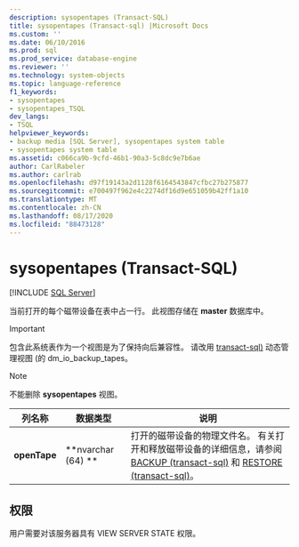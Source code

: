 ```yaml
---
description: sysopentapes (Transact-SQL)
title: sysopentapes (Transact-sql) |Microsoft Docs
ms.custom: ''
ms.date: 06/10/2016
ms.prod: sql
ms.prod_service: database-engine
ms.reviewer: ''
ms.technology: system-objects
ms.topic: language-reference
f1_keywords:
- sysopentapes
- sysopentapes_TSQL
dev_langs:
- TSQL
helpviewer_keywords:
- backup media [SQL Server], sysopentapes system table
- sysopentapes system table
ms.assetid: c066ca9b-9cfd-46b1-90a3-5c8dc9e7b6ae
author: CarlRabeler
ms.author: carlrab
ms.openlocfilehash: d97f19143a2d1128f6164543847cfbc27b275877
ms.sourcegitcommit: e700497f962e4c2274df16d9e651059b42ff1a10
ms.translationtype: MT
ms.contentlocale: zh-CN
ms.lasthandoff: 08/17/2020
ms.locfileid: "88473128"
---
```

# <a name="sysopentapes-transact-sql"></a>sysopentapes (Transact-SQL)
[!INCLUDE [SQL Server](../../includes/applies-to-version/sqlserver.md)]

  当前打开的每个磁带设备在表中占一行。 此视图存储在 **master** 数据库中。  
  
> [!IMPORTANT]  
>  包含此系统表作为一个视图是为了保持向后兼容性。 请改用 [transact-sql&#41;](../../relational-databases/system-dynamic-management-views/sys-dm-io-backup-tapes-transact-sql.md) 动态管理视图 &#40;的 dm_io_backup_tapes。  
  
> [!NOTE]  
>  不能删除 **sysopentapes** 视图。  

  
|列名称|数据类型|说明|  
|-----------------|---------------|-----------------|  
|**openTape**|**nvarchar (64) **|打开的磁带设备的物理文件名。 有关打开和释放磁带设备的详细信息，请参阅 [BACKUP &#40;transact-sql&#41;](../../t-sql/statements/backup-transact-sql.md) 和 [RESTORE &#40;transact-sql&#41;](../../t-sql/statements/restore-statements-transact-sql.md)。|  
  
## <a name="permissions"></a>权限  
 用户需要对该服务器具有 VIEW SERVER STATE 权限。  
  
  
